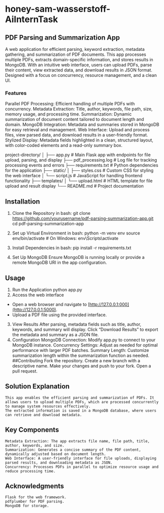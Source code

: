 # honey-sam-wasserstoff-AiInternTask
## PDF Parsing and Summarization App
A web application for efficient parsing, keyword extraction, metadata gathering, and summarization of PDF documents. This app processes multiple PDFs, extracts domain-specific information, and stores results in MongoDB. With an intuitive web interface, users can upload PDFs, parse their content, view extracted data, and download results in JSON format. Designed with a focus on concurrency, resource management, and a clean UI.

### Features
Parallel PDF Processing: Efficient handling of multiple PDFs with concurrency.
Metadata Extraction: Title, author, keywords, file path, size, memory usage, and processing time.
Summarization: Dynamic summarization of document content tailored to document length and domain.
MongoDB Integration: Metadata and summaries stored in MongoDB for easy retrieval and management.
Web Interface: Upload and process files, view parsed data, and download results in a user-friendly format.
Stylized Display: Metadata fields highlighted in a clean, structured layout, with color-coded elements and a read-only summary box.

project-directory/
│
├── app.py                # Main Flask app with endpoints for file upload, parsing, and display
├── pdf_processing.log    # Log file for tracking processing events and errors
├── requirements.txt      # Python dependencies for the application
├── static/
│   ├── styles.css        # Custom CSS for styling the web interface
│   └── script.js         # JavaScript for handling frontend functionality
├── templates/
│   └── upload.html       # HTML template for file upload and result display
└── README.md             # Project documentation

## Installation 
1. Clone the Repository
   in bash: git clone https://github.com/yourusername/pdf-parsing-summarization-app.git
cd pdf-parsing-summarization-app

2. Set up Virtual Environment
   in bash: python -m venv env
source env/bin/activate  # On Windows: env\Scripts\activate

3. Install Dependencies
   in bash: pip install -r requirements.txt
4. Set Up MongoDB
    Ensure MongoDB is running locally or provide a remote MongoDB URI in the app configuration.
## Usage
1. Run the Application
   python app.py
2. Access the web interface
- Open a web browser and navigate to [http://127.0.0.1:000](http://127.0.0.1:5000).
- Upload a PDF file using the provided interface.
3. View Results
  After parsing, metadata fields such as title, author, keywords, and summary will display.
  Click “Download Results” to export the metadata and summary as a JSON file.
4. Configuration
    MongoDB Connection: Modify app.py to connect to your MongoDB instance.
    Concurrency Settings: Adjust as needed for optimal performance with larger PDF batches.
    Summary Length: Customize summarization length within the summarization function as needed.
  ##Contributing
    Fork the repository.
    Create a new branch with a descriptive name.
    Make your changes and push to your fork.
    Open a pull request.

  ## Solution Explanation
    This app enables the efficient parsing and summarization of PDFs. It allows users to upload multiple PDFs, which are processed concurrently to manage system resources effectively.
    The extracted information is saved in a MongoDB database, where users can retrieve and download metadata.

  ## Key Components
    Metadata Extraction: The app extracts file name, file path, title, author, keywords, and size.
    Summarization: Generates a concise summary of the PDF content, dynamically adjusted based on document length.
    Web Interface: A user-friendly interface for file uploads, displaying parsed results, and downloading metadata as JSON.
    Concurrency: Processes PDFs in parallel to optimize resource usage and reduce processing time.

## Acknowledgments
    Flask for the web framework.
    pdfplumber for PDF parsing.
    MongoDB for storage.
